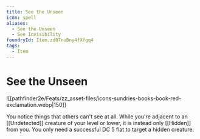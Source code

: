 ```yaml
---
title: See the Unseen
icon: spell
aliases:
  - See the Unseen
  - See Invisibility
foundryId: Item.zd07nuBny4fXfgq4
tags:
  - Item
---
```


# See the Unseen
![[pathfinder2e/Feats/zz_asset-files/icons-sundries-books-book-red-exclamation.webp|150]]

You notice things that others can't see at all. While you're adjacent to an [[Undetected]] creature of your level or lower, it is instead only [[Hidden]] from you. You only need a successful DC 5 flat to target a hidden creature.
